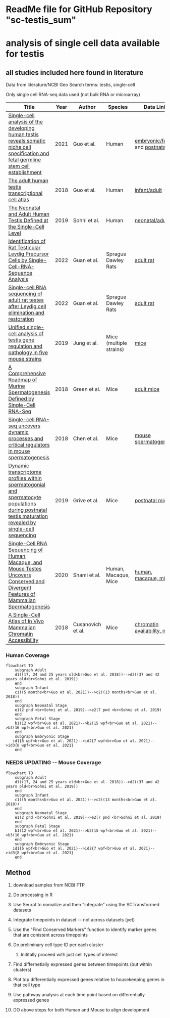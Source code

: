 # ReadMe file for GitHub Repository "sc-testis_sum"

# analysis of single cell data available for testis

## all studies included here found in literature


Data from literature/NCBI Geo
Search terms: testis, single-cell

Only single cell RNA-seq data used (not bulk RNA or microarray)

| Title | Year | Author | Species |  Data Link |
|-------|------|--------|---------|------------|
| [Single-cell analysis of the developing human testis reveals somatic niche cell specification and fetal germline stem cell establishment](https://doi.org/10.1016/j.stem.2020.12.004)| 2021 | Guo et al.  | Human | [embryonic/fetal](http://www.ncbi.nlm.nih.gov/geo/query/acc.cgi?acc=GSE143356) and [postnatal](http://www.ncbi.nlm.nih.gov/geo/query/acc.cgi?acc=GSE161617)  |
| [The adult human testis transcriptional cell atlas](https://www.nature.com/articles/s41422-018-0099-2) | 2018 | Guo et al. | Human | [infant/adult](http://www.ncbi.nlm.nih.gov/geo/query/acc.cgi?acc=GSE120508)
| [The Neonatal and Adult Human Testis Defined at the Single-Cell Level](https://doi.org/10.1016/j.celrep.2019.01.045) | 2019 | Sohni et al. | Human | [neonatal/adult](http://www.ncbi.nlm.nih.gov/geo/query/acc.cgi?acc=GSE124263) |
| [Identification of Rat Testicular Leydig Precursor Cells by Single-Cell-RNA-Sequence Analysis](https://doi.org/10.3389/fcell.2022.805249) | 2022 | Guan et al. | Sprague Dawley Rats | [adult rat](https://ngdc.cncb.ac.cn/gsa/browse/CRA004958) |
| [Single-cell RNA sequencing of adult rat testes after Leydig cell elimination and restoration](https://www.nature.com/articles/s41597-022-01225-5) | 2022 | Guan et al. | Sprague Dawley Rats | [adult rat](https://ngdc.cncb.ac.cn/omix/release/OMIX767) |
| [Unified single-cell analysis of testis gene regulation and pathology in five mouse strains](https://elifesciences.org/articles/43966) | 2019 | Jung et al. | Mice (multiple strains) | [mice](https://www.ncbi.nlm.nih.gov/geo/query/acc.cgi?acc=GSE113293) |
| [A Comprehensive Roadmap of Murine Spermatogenesis Defined by Single-Cell RNA-Seq](https://doi.org/10.1016/j.devcel.2018.07.025) | 2018 | Green et al. | Mice | [adult mice](https://www.ncbi.nlm.nih.gov/geo/query/acc.cgi?acc=GSE112393) |
| [Single-cell RNA-seq uncovers dynamic processes and critical regulators in mouse spermatogenesis](https://www.nature.com/articles/s41422-018-0074-y) | 2018 | Chen et al. | Mice | [mouse spermatogenesis](https://www.ncbi.nlm.nih.gov/geo/query/acc.cgi?acc=GSE112393) |
| [Dynamic transcriptome profiles within spermatogonial and spermatocyte populations during postnatal testis maturation revealed by single-cell sequencing](https://journals.plos.org/plosgenetics/article?id=10.1371/journal.pgen.1007810) | 2019 | Grive et al. | Mice | [postnatal mice](https://www.ncbi.nlm.nih.gov/geo/query/acc.cgi?acc=GSE121904) |
| [Single-Cell RNA Sequencing of Human, Macaque, and Mouse Testes Uncovers Conserved and Divergent Features of Mammalian Spermatogenesis](https://doi.org/10.1016/j.devcel.2020.05.010) | 2020 | Shami et al. | Human, Macaque, Mice | [human, macaque, mice](https://www.ncbi.nlm.nih.gov/geo/query/acc.cgi?acc=GSE142585) |
| [A Single-Cell Atlas of In Vivo Mammalian Chromatin Accessibility](https://doi.org/10.1016/j.cell.2018.06.052) | 2018 | Cusanovich et al. | Mice | [chromatin availability, mice](https://www.ncbi.nlm.nih.gov/geo/query/acc.cgi?acc=GSE111586) |


### Human Coverage
```mermaid
flowchart TD
    subgraph Adult
    d1((17, 24 and 25 years old<br>Guo et al. 2018))-->d2((37 and 42 years old<br>Sohni et al. 2019))
    end
    subgraph Infant
    c1((5 months<br>Guo et al. 2021))-->c2((13 months<br>Guo et al. 2018))
    end
    subgraph Neonatal Stage
    e1(2 pnd <br>Sohni et al. 2019)-->e2(7 pnd <br>Sohni et al. 2019)
    end
    subgraph Fetal Stage
    b1(12 wpf<br>Guo et al. 2021)-->b2(15 wpf<br>Guo et al. 2021)-->b3(16 wpf<br>Guo et al. 2021)
    end
    subgraph Embryonic Stage
   id1{6 wpf<br>Guo et al. 2021}-->id2{7 wpf<br>Guo et al. 2021}-->id3{8 wpf<br>Guo et al. 2021}
    end
```

### NEEDS UPDATING -- Mouse Coverage
```mermaid
flowchart TD
    subgraph Adult
    d1((17, 24 and 25 years old<br>Guo et al. 2018))-->d2((37 and 42 years old<br>Sohni et al. 2019))
    end
    subgraph Infant
    c1((5 months<br>Guo et al. 2021))-->c2((13 months<br>Guo et al. 2018))
    end
    subgraph Neonatal Stage
    e1(2 pnd <br>Sohni et al. 2019)-->e2(7 pnd <br>Sohni et al. 2019)
    end
    subgraph Fetal Stage
    b1(12 wpf<br>Guo et al. 2021)-->b2(15 wpf<br>Guo et al. 2021)-->b3(16 wpf<br>Guo et al. 2021)
    end
    subgraph Embryonic Stage
   id1{6 wpf<br>Guo et al. 2021}-->id2{7 wpf<br>Guo et al. 2021}-->id3{8 wpf<br>Guo et al. 2021}
    end
```


## Method

1. download samples from NCBI FTP

2. Do processing in R

3. Use Seurat to nomalize and then "integrate" using the SCTransformed datasets

4. Integrate timepoints in dataset -- not across datasets (yet)

5. Use the "Find Conserved Markers" function to identify marker genes that are conistent across timepoints
6. Do preliminary cell type ID per each cluster
   1. Inititally proceed with just cell types of interest
7. Find differnetially expressed genes between timepoints (but within clusters) 
8. Plot top differentially expressed genes relative to housekeeping genes in that cell type
9.  Use pathway analysis at each time point based on differentially expressed genes
10. DO above steps for both Human and Mouse to align development
